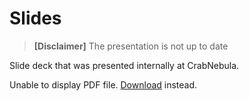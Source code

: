 # Slides

> **[Disclaimer]** The presentation is not up to date

Slide deck that was presented internally at CrabNebula.

<object data="../presentation/fuzzer-presentation.pdf" type="application/pdf" width="100%" height="500px">
<p>Unable to display PDF file. <a href="https://github.com/crabnebula-dev/tauri_fuzz/blob/main/docs/presentation/fuzzer-presentation.pdf">Download</a> instead.</p>
</object>

